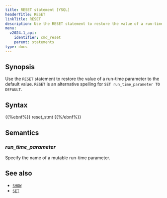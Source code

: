 ```yaml
---
title: RESET statement [YSQL]
headerTitle: RESET
linkTitle: RESET
description: Use the RESET statement to restore the value of a run-time parameter to the default value.
menu:
  v2024.1_api:
    identifier: cmd_reset
    parent: statements
type: docs
---
```


## Synopsis

Use the `RESET` statement to restore the value of a run-time parameter to the default value. `RESET` is an alternative spelling for `SET run_time_parameter TO DEFAULT`.

## Syntax

{{%ebnf%}}
  reset_stmt
{{%/ebnf%}}

## Semantics

### *run_time_parameter*

Specify the name of a mutable run-time parameter.

## See also

- [`SHOW`](../cmd_show)
- [`SET`](../cmd_set)
